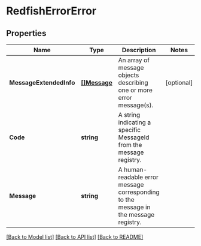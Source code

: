 # RedfishErrorError

## Properties
Name | Type | Description | Notes
------------ | ------------- | ------------- | -------------
**MessageExtendedInfo** | [**[]Message**](Message.md) | An array of message objects describing one or more error message(s). | [optional] 
**Code** | **string** | A string indicating a specific MessageId from the message registry. | 
**Message** | **string** | A human-readable error message corresponding to the message in the message registry. | 

[[Back to Model list]](../README.md#documentation-for-models) [[Back to API list]](../README.md#documentation-for-api-endpoints) [[Back to README]](../README.md)


